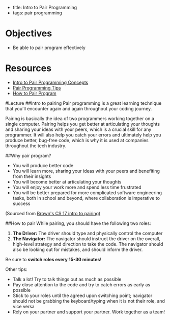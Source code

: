 - title: Intro to Pair Programming
- tags: pair programming

# Objectives
* Be able to pair program effectively

# Resources
- [Intro to Pair Programming Concepts](http://cs.brown.edu/courses/csci0170/content/docs/pair-programming.pdf)
- [Pair Programming Tips](http://www.wikihow.com/Pair-Program)
- [How to Pair Program](https://medium.com/@dickeyxxx/how-to-pair-program-d6741077e513#.wsqzkwyeq)

#Lecture
##Intro to pairing
Pair programming is a great learning technique that you'll encounter again and again throughout your coding journey. 

Pairing is basically the idea of two programmers working together on a single computer. Pairing helps you get better at articulating your thoughts and sharing your ideas with your peers, which is a crucial skill for any programmer. It will also help you catch your errors and ultimately help you produce better, bug-free code, which is why it is used at companies throughout the tech industry.

##Why pair program?
* You will produce better code 
* You will learn more, sharing your ideas with your peers and benefiting from their insights 
* You will become better at articulating your thoughts
* You will enjoy your work more and spend less time frustrated
* You will be better prepared for more complicated software engineering tasks, both in school
and beyond, where collaboration is imperative to success

(Sourced from [Brown's CS 17 intro to pairing](http://cs.brown.edu/courses/csci0170/content/docs/pair-programming.pdf))

##How to pair
While pairing, you should have the following two roles:

1. **The Driver:** The driver should type and physically control the computer
2. **The Navigator:** The navigator should instruct the driver on the overall, high-level strategy and direction to take the code. The navigator should also be looking out for mistakes, and should inform the driver.

Be sure to **switch roles every 15-30 minutes**! 

Other tips:
- Talk a lot! Try to talk things out as much as possible
- Pay close attention to the code and try to catch errors as early as possible
- Stick to your roles until the agreed upon switching point; navigator should not be grabbing the keyboard/typing when it is not their role, and vice versa
- Rely on your partner and support your partner. Work together as a team! 
